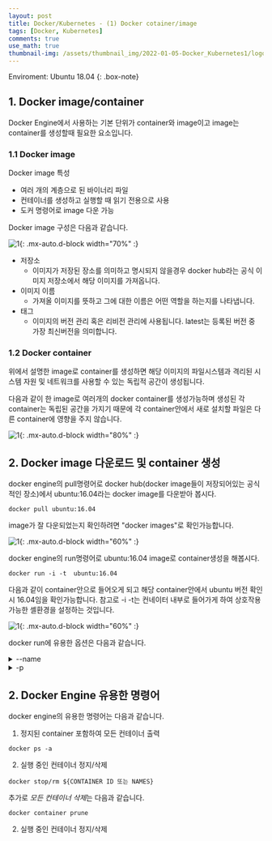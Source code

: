 ```yaml
---
layout: post
title: Docker/Kubernetes - (1) Docker cotainer/image
tags: [Docker, Kubernetes]
comments: true
use_math: true
thumbnail-img: /assets/thumbnail_img/2022-01-05-Docker_Kubernetes1/logo.png
---
```


Enviroment: Ubuntu 18.04 
{: .box-note}

## 1. Docker image/container

Docker Engine에서 사용하는 기본 단위가 container와 image이고 image는 container를 생성할때 필요한 요소입니다.

### 1.1 Docker image 

Docker image 특성
- 여러 개의 계층으로 된 바이너리 파일
- 컨테이너를 생성하고 실행할 때 읽기 전용으로 사용
- 도커 명령어로 image 다운 가능

Docker image 구성은 다음과 같습니다.

![1](https://da2so.github.io/assets/post_img/2022-01-06-Docker_Kubernetes2/1.png){: .mx-auto.d-block width="70%" :}

- 저장소
	- 이미지가 저장된 장소를 의미하고 명시되지 않을경우 docker hub라는 공식 이미지 저장소에서 해당 이미지를 가져옵니다.
- 이미지 이름
	- 가져올 이미지를 뜻하고 그에 대한 이름은 어떤 역할을 하는지를 나타냅니다.
- 태그
	- 이미지의 버전 관리 혹은 리비전 관리에 사용됩니다. latest는 등록된 버전 중 가장 최신버전을 의미합니다.

### 1.2 Docker container

위에서 설명한 image로 container를 생성하면 해당 이미지의 파일시스템과 격리된 시스템 자원 및 네트워크를 사용할 수 있는 독립적 공간이 생성됩니다.

다음과 같이 한 image로 여러개의 docker container를 생성가능하며 생성된 각 container는 독립된 공간을 가지기 때문에 각 container안에서 새로 설치할 파일은
다른 container에 영향을 주지 않습니다.

![1](https://da2so.github.io/assets/post_img/2022-01-06-Docker_Kubernetes2/2.png){: .mx-auto.d-block width="80%" :}

## 2. Docker image 다운로드 및 container 생성

docker engine의 pull명령어로 docker hub(docker image들이 저장되어있는 공식적인 장소)에서 ubuntu:16.04라는 docker image를 다운받아 봅시다.

```
docker pull ubuntu:16.04 
```

image가 잘 다운되었는지 확인하려면 "docker images"로 확인가능합니다.

![1](https://da2so.github.io/assets/post_img/2022-01-06-Docker_Kubernetes2/3.png){: .mx-auto.d-block width="60%" :}


docker engine의 run명령어로 ubuntu:16.04 image로 container생성을 해봅시다.

```
docker run -i -t  ubuntu:16.04 
```

다음과 같이 container안으로 들어오게 되고 해당 container안에서 ubuntu 버전 확인시 16.04임을 확인가능합니다. 참고로 -i -t는 컨네이터 내부로 들어가게 하여 상호작용 가능한 셸환경을 설정하는 것입니다. 


![1](https://da2so.github.io/assets/post_img/2022-01-06-Docker_Kubernetes2/4.png){: .mx-auto.d-block width="60%" :}


docker run에 유용한 옵션은 다음과 같습니다.

<details>
<summary>--name</summary>
<div markdown="1">

```
docker run -i -t  --name myubuntu ubuntu:16.04 
```

name옵션은 container의 명칭을 정해주는 것입니다. 
</div>
</details>


<details>
<summary>-p </summary>
<div markdown="1">

```
docker run -i -t -p 88:80 ubuntu:16.04 
```

-p 뒤의 88(호스트의 포트):80(컨테이너 포트)로 호스트와 컨테이너의 포트를 바인딩시킵니다. 
컨테이너안의 apache 웹서비스가 설치되어 있고 해당 웹서비스가 80포트를 사용하게될 경우 다음과 같은 접근이 가능합니다.
1. 외부에서 호스트의 IP의 80번 포트로 접근
2. 80번 포트는 컨테이너의 80번 포트로 포워딩
3. 컨테이너 안의 웹서버 접근 가능

</div>
</details>



## 2. Docker Engine 유용한 명령어


docker engine의 유용한 명령어는 다음과 같습니다.

1. 정지된 container 포함하여 모든 컨테이너 출력
```
docker ps -a
```

2. 실행 중인 컨테이너 정지/삭제

```
docker stop/rm ${CONTAINER ID 또는 NAMES}
```

추가로 *모든 컨테이너 삭제*는 다음과 같습니다.

```
docker container prune
```

2. 실행 중인 컨테이너 정지/삭제

